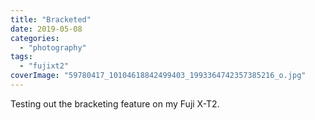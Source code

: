 ```yaml
---
title: "Bracketed"
date: 2019-05-08
categories: 
  - "photography"
tags: 
  - "fujixt2"
coverImage: "59780417_10104618842499403_1993364742357385216_o.jpg"
---
```


Testing out the bracketing feature on my Fuji X-T2.
